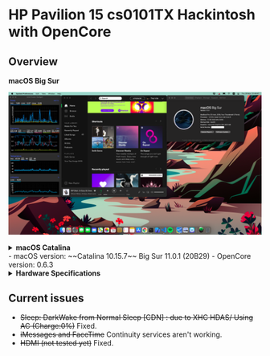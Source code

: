 # HP Pavilion 15 cs0101TX Hackintosh with OpenCore
## Overview
 <summary><strong>macOS Big Sur</strong></summary>
 
![screenshot](images/Big-Sur-2020-11-26.png)

<details>
 <summary><strong>macOS Catalina</strong></summary>
 
![screenshot](https://i.imgur.com/5txHbRU.png)

 </details>
- macOS version: ~~Catalina 10.15.7~~ Big Sur 11.0.1 (20B29)
- OpenCore version: 0.6.3

<details>
<summary><strong>Hardware Specifications</strong></summary>
<br>
 
| Category | Detail |
|:----:|:----:|
| Product name | HP Pavilion - 15-cs0101tx |
| Microprocessor | Intel® Core™ i5-8250U (1.6 GHz base frequency, up to 3.4 GHz with Intel® Turbo Boost Technology, 6 MB cache, 4 cores)|
| IGPU | Intel® UHD Graphics 620 |
| DGPU | NVIDIA® GeForce® MX130 | 
| Memory | 12GB DDR4-2400 SDRAM (1 x 4 GB + 1 x 8 GB) |
| Drives | Toshiba 1 TB 5400 rpm SATA & Samsung 970 Evo 250GB NVMe M.2 | 
| Display | 15.6" diagonal FHD SVA anti-glare WLED-backlit (1920 x 1080) |
| Keyboard | Full-size island-style keyboard with numeric keypad, PS/2 |
| Pointing device | HP Imagepad with multi-touch gesture support, PS/2 |
| Wireless connectivity | Intel® 802.11a/b/g/n/ac (1x1) Wi-Fi® and Bluetooth® 4.2 Combo (Intel® Dual Band Wireless-AC 3168) |
| Network interface | Integrated 10/100/1000 GbE LAN (Realtek RTL8111) |
| Expansion slots | 1 multi-format SD media card reader |
| External ports | 2 USB 3.1 Gen 1 (Data transfer only); 1 HDMI 1.4; 1 headphone/microphone combo; 1 USB 3.1 Type-C™ Gen 1 (Data Transfer Only); 1 RJ-45 |

 </details>
 
## Current issues
- ~~Sleep: DarkWake from Normal Sleep [CDN] : due to XHC HDAS/ Using AC (Charge:0%)~~ Fixed.
- ~~iMessages and FaceTime~~ Continuity services aren't working.
- ~~HDMI (not tested yet)~~ Fixed.
